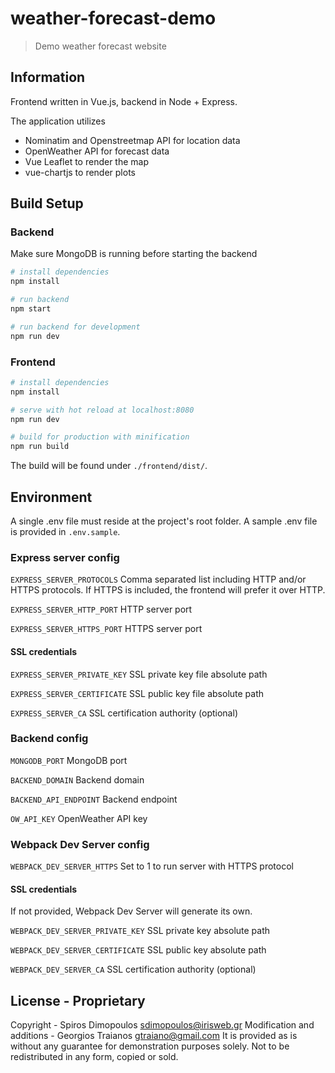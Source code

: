 # weather-forecast-demo
> Demo weather forecast website

## Information
Frontend written in Vue.js, backend in Node + Express.

The application utilizes
 - Nominatim and Openstreetmap API for location data
 - OpenWeather API for forecast data
 - Vue Leaflet to render the map
 - vue-chartjs to render plots

## Build Setup

### Backend
Make sure MongoDB is running before starting the backend

``` bash
# install dependencies
npm install

# run backend
npm start

# run backend for development
npm run dev
```

### Frontend
``` bash
# install dependencies
npm install

# serve with hot reload at localhost:8080
npm run dev

# build for production with minification
npm run build
```
The build will be found under `./frontend/dist/`.

## Environment
A single .env file must reside at the project's root folder. A sample .env file is provided in `.env.sample`.

### Express server config
`EXPRESS_SERVER_PROTOCOLS` Comma separated list including HTTP and/or HTTPS protocols. If HTTPS is included, the frontend will prefer it over HTTP.

`EXPRESS_SERVER_HTTP_PORT` HTTP server port

`EXPRESS_SERVER_HTTPS_PORT` HTTPS server port
#### SSL credentials
`EXPRESS_SERVER_PRIVATE_KEY` SSL private key file absolute path

`EXPRESS_SERVER_CERTIFICATE` SSL public key file absolute path

`EXPRESS_SERVER_CA` SSL certification authority (optional)

### Backend config
`MONGODB_PORT` MongoDB port

`BACKEND_DOMAIN` Backend domain

`BACKEND_API_ENDPOINT` Backend endpoint

`OW_API_KEY` OpenWeather API key

### Webpack Dev Server config
`WEBPACK_DEV_SERVER_HTTPS` Set to 1 to run server with HTTPS protocol

#### SSL credentials
If not provided, Webpack Dev Server will generate its own.

`WEBPACK_DEV_SERVER_PRIVATE_KEY` SSL private key absolute path

`WEBPACK_DEV_SERVER_CERTIFICATE` SSL public key absolute path

`WEBPACK_DEV_SERVER_CA` SSL certification authority (optional)


## License - Proprietary
Copyright - Spiros Dimopoulos <sdimopoulos@irisweb.gr>
Modification and additions - Georgios Traianos <gtraiano@gmail.com>
It is provided as is without any guarantee for demonstration purposes solely.
Not to be redistributed in any form, copied or sold.